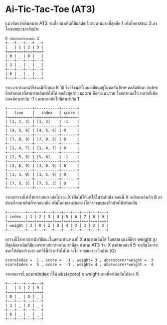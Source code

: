 # Ai-Tic-Tac-Toe (AT3)

แนวคิดการเดินหมาก AT3 จะเลื่อกตาเดินที่มีผลต่อทั้งกระดานมากที่สุดคือ 1.เพิ่มโอกาสชนะ 2.ลงโอกาสชนะของอีกฝ่าย

```
O เดินก่อนที่ตำแหน่ง 2
+---+---+---+---+ 
|   | 1 | 2 | 3 | 
+===+===+===+===+ 
| 0 | _ | O | _ | 
+---+---+---+---+ 
| 3 | _ | _ | _ | 
+---+---+---+---+ 
| 6 | _ | _ | _ | 
+---+---+---+---+ 
```
จากการกระดานวิธีชนะมีทั้งหมด 8 วิธี ซึ่งวิธีชนะทั้งหมดเขียนอยู่ในคอลัม line คอลัมถัดมา index คือตำแหน่งที่สามารถเดินต่อไปได้ คอลัมสุดท้าย score คือคะแนนรวม โดยกำหนดให้ หมากที่เดินก่อนมีค่าเท่ากับ -1 และหมากทัดไปมีค่าเท่ากับ 1

```
+-----------+-----------+-------+
|   line    |   index   | score |
+===========+===========+=======+
| [1, 2, 3] | [1, 3]    | -1    |
+-----------+-----------+-------+
| [4, 5, 6] | [4, 5, 6] | 0     |
+-----------+-----------+-------+
| [7, 8, 9] | [7, 8, 9] | 0     |
+-----------+-----------+-------+
| [1, 4, 7] | [1, 4, 7] | 0     |
+-----------+-----------+-------+
| [2, 5, 8] | [5, 8]    | -1    |
+-----------+-----------+-------+
| [3, 6, 9] | [3, 6, 9] | 0     |
+-----------+-----------+-------+
| [1, 5, 9] | [1, 5, 9] | 0     |
+-----------+-----------+-------+
| [7, 5, 3] | [7, 5, 3] | 0     |
+-----------+-----------+-------+
```
จากตรารางนี้ทำให้ทราบหมากต่อไปของ X เพื่อไม่ให้แพ้ได้ในระดับนึง ตอนนี้ X เหลือตาเดินอีก 8 ตา ต้องเลือกตาเดินที่จากแนวคิด เพิ่มโอกาสชนะและลงโอกาสชนะของอีกฝ่ายไปพร้อมกัน

```
+--------+---+---+---+---+---+---+---+---+---+
| index  | 1 | 2 | 3 | 4 | 5 | 6 | 7 | 8 | 9 |
+========+===+===+===+===+===+===+===+===+===+
| weight | 3 | 0 | 3 | 2 | 4 | 2 | 3 | 2 | 3 |
+--------+---+---+---+---+---+---+---+---+---+
```
ตารางนี้ได้จากการนับวิธีชนะในแต่ละตำแหน่งที่ X สามารถเดินได้ โดยตำแหน่งที่มีค่า weight สูงที่สุดคือตาเดิมที่มีผลกระทบกับกระดานมากที่สุด ถ้าหาก AT3 ว่าง X ลงตำแหน่งที่ 5  จะเพิ่มโอกาสชนะให้มันอย่างมาก แต่วิธีนี้บ้างครับไม่ได้ ลงโอกาสชนะของอีกฝ่าย (O)

```
scoreIndex =  1 , score =  -1 , weight= 3 , abs(score)*weight =  3
scoreIndex =  5 , score =  -1 , weight= 4 , abs(score)*weight =  4
```
จากสมการนี้ scoreIndex ที่ให้ abs(score) x weight มากที่ตาเดินถัดไปของ X

```
+---+---+---+---+
|   | 1 | 2 | 3 |
+===+===+===+===+
| 0 | _ | O | _ |
+---+---+---+---+
| 3 | _ | X | _ |
+---+---+---+---+
| 6 | _ | _ | _ |
+---+---+---+---+
```
